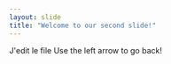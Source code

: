 ```yaml
---
layout: slide
title: "Welcome to our second slide!"
---
```

J'edit le file
Use the left arrow to go back!
